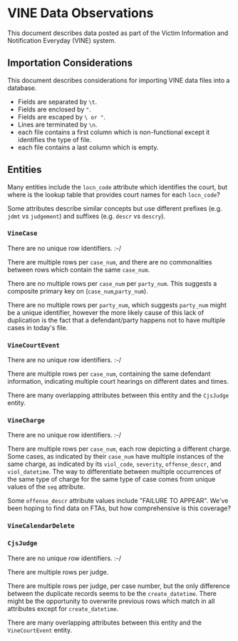 # VINE Data Observations

This document describes data posted as part of the Victim Information and Notification Everyday (VINE) system.

## Importation Considerations

This document describes considerations for importing VINE data files into a database.

 + Fields are separated by `\t`.
 + Fields are enclosed by `"`.
 + Fields are escaped by `\ or "`.
 + Lines are terminated by `\n`.
 + each file contains a first column which is non-functional except it identifies the type of file.
 + each file contains a last column which is empty.



## Entities

Many entities include the `locn_code` attribute which identifies the court, but where is the lookup table that provides court names for each `locn_code`?

Some attributes describe similar concepts but use different prefixes (e.g. `jdmt` vs `judgement`) and suffixes (e.g. `descr` vs `descry`).

### `VineCase`

There are no unique row identifiers. :-/

There are multiple rows per `case_num`, and there are no commonalities between rows which contain the same `case_num`.

There are no multiple rows per `case_num` per `party_num`. This suggests a composite primary key on (`case_num`,`party_num`).

There are no multiple rows per `party_num`, which suggests `party_num` might be a unique identifier, however the more likely cause of this lack of duplication is the fact that a defendant/party happens not to have multiple cases in today's file.

### `VineCourtEvent`

There are no unique row identifiers. :-/

There are multiple rows per `case_num`, containing the same defendant information, indicating multiple court hearings on different dates and times.

There are many overlapping attributes between this entity and the `CjsJudge` entity.

### `VineCharge`

There are no unique row identifiers. :-/

There are multiple rows per `case_num`, each row depicting a different charge. Some cases, as indicated by their `case_num` have multiple instances of the same charge, as indicated by its `viol_code`, `severity`, `offense_descr`, and `viol_datetime`. The way to differentiate between multiple occurrences of the same type of charge for the same type of case comes from unique values of the `seq` attribute.

Some `offense_descr` attribute values include "FAILURE TO APPEAR". We've been hoping to find data on FTAs, but how comprehensive is this coverage?


### `VineCalendarDelete`



### `CjsJudge`

There are no unique row identifiers. :-/

There are multiple rows per judge.

There are multiple rows per judge, per case number, but the only difference between the duplicate records seems to be the `create_datetime`. There might be the opportunity to overwrite previous rows which match in all attributes except for `create_datetime`.

There are many overlapping attributes between this entity and the `VineCourtEvent` entity.
